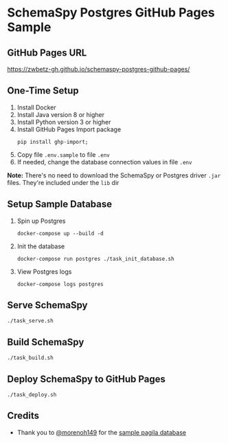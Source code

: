 # SchemaSpy Postgres GitHub Pages Sample

## GitHub Pages URL

<https://zwbetz-gh.github.io/schemaspy-postgres-github-pages/>

## One-Time Setup

1. Install Docker
1. Install Java version 8 or higher
1. Install Python version 3 or higher
1. Install GitHub Pages Import package
    ```
    pip install ghp-import;
    ```
1. Copy file `.env.sample` to file `.env`
1. If needed, change the database connection values in file `.env`

**Note:** There's no need to download the SchemaSpy or Postgres driver `.jar` files. They're included under the `lib` dir

## Setup Sample Database

1. Spin up Postgres
   ```
   docker-compose up --build -d
   ```
1. Init the database
    ```
    docker-compose run postgres ./task_init_database.sh
    ```
1. View Postgres logs
    ```
    docker-compose logs postgres
    ```

## Serve SchemaSpy

```
./task_serve.sh
```

## Build SchemaSpy

```
./task_build.sh
```

## Deploy SchemaSpy to GitHub Pages

```
./task_deploy.sh
```

## Credits

- Thank you to [@morenoh149](https://github.com/morenoh149) for the [sample pagila database](https://github.com/morenoh149/postgresDBSamples/tree/master/pagila-0.10.1)
  